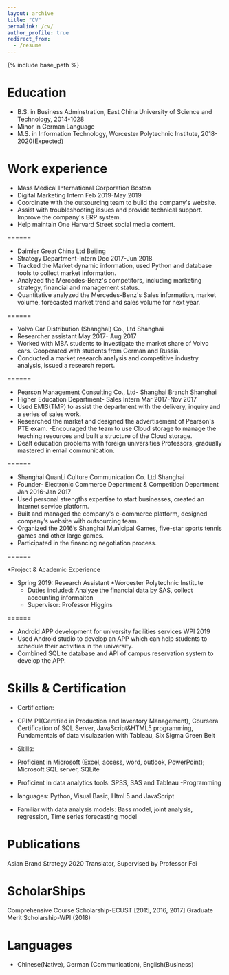 ```yaml
---
layout: archive
title: "CV"
permalink: /cv/
author_profile: true
redirect_from:
  - /resume
---
```


{% include base_path %}

Education
======
* B.S. in Business Adminstration, East China University of Science and Technology, 2014-1028
* Minor in German Language
* M.S. in Information Technology, Worcester Polytechnic Institute, 2018-2020(Expected)


Work experience
======

* Mass Medical International Corporation Boston
* Digital Marketing Intern                                                         Feb 2019-May 2019
* Coordinate with the outsourcing team to build the company's website.
* Assist with troubleshooting issues and provide technical support. Improve the company's ERP system.
* Help maintain One Harvard Street social media content.

======
* Daimler Great China Ltd Beijing
* Strategy Department-Intern Dec 2017-Jun 2018
* Tracked the Market dynamic information, used Python and database tools to collect market information.
* Analyzed the Mercedes-Benz's competitors, including marketing strategy, financial and management status.
* Quantitative analyzed the Mercedes-Benz's Sales information, market volume, forecasted market trend and sales volume for next year.

======

* Volvo Car Distribution (Shanghai) Co., Ltd Shanghai
* Researcher assistant May 2017- Aug 2017
* Worked with MBA students to investigate the market share of Volvo cars. Cooperated with students from German and Russia.
* Conducted a market research analysis and competitive industry analysis, issued a research report. 

======

* Pearson Management Consulting Co., Ltd- Shanghai Branch Shanghai
* Higher Education Department- Sales Intern Mar 2017-Nov 2017
* Used EMIS(TMP) to assist the department with the delivery, inquiry and a series of sales work.
* Researched the market and designed the advertisement of Pearson's PTE exam. -Encouraged the team to use Cloud storage to manage the teaching resources and built a structure of the Cloud storage.
* Dealt education problems with foreign universities Professors, gradually mastered in email communication.

======

* Shanghai QuanLi Culture Communication Co. Ltd Shanghai
* Founder- Electronic Commerce Department & Competition Department Jan 2016-Jan 2017
* Used personal strengths expertise to start businesses, created an Internet service platform.
* Built and managed the company's e-commerce platform, designed company’s website with outsourcing team.
* Organized the 2016’s Shanghai Municipal Games, five-star sports tennis games and other large games.
* Participated in the financing negotiation process.

======

*Project & Academic Experience
* Spring 2019: Research Assistant
  *Worcester Polytechnic Institute
  * Duties included: Analyze the financial data by SAS, collect accounting informaiton
  * Supervisor: Professor Higgins
 
 ======
 
* Android APP development for university facilities services WPI 2019 
* Used Android studio to develop an APP which can help students to schedule their activities in the university. 
* Combined SQLite database and API of campus reservation system to develop the APP. 
  
  
Skills & Certification
======

* Certification:
* CPIM P1(Certified in Production and Inventory Management), Coursera Certification of SQL Server, JavaScript&HTML5 programming, Fundamentals of data visulazation with Tableau, Six Sigma Green Belt

* Skills:
* Proficient in Microsoft (Excel, access, word, outlook, PowerPoint); Microsoft SQL server, SQLite 
* Proficient in data analytics tools: SPSS, SAS and Tableau -Programming 
* languages: Python, Visual Basic, Html 5 and JavaScript 
* Familiar with data analysis models: Bass model, joint analysis, regression, Time series forecasting model 

Publications
======
Asian Brand Strategy 2020
Translator,
Supervised by Professor Fei

ScholarShips
======
Comprehensive Course Scholarship-ECUST [2015, 2016, 2017]
Graduate Merit Scholarship-WPI (2018)
  

Languages
======
* Chinese(Native), German (Communication), English(Business)
